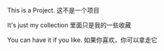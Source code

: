 This is a Project. 这不是一个项目

It's just my collection 里面只是我的一些收藏

You can have it if you like. 如果你喜欢，你可以拿走它
